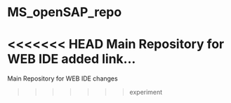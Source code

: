 # MS_openSAP_repo
<<<<<<< HEAD
Main Repository for WEB IDE added link...
=======
Main Repository for WEB IDE  changes
>>>>>>> experiment

